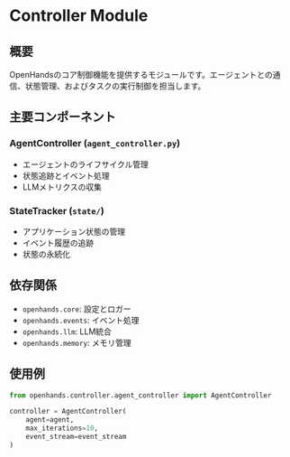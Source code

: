 # Controller Module

## 概要
OpenHandsのコア制御機能を提供するモジュールです。エージェントとの通信、状態管理、およびタスクの実行制御を担当します。

## 主要コンポーネント

### AgentController (`agent_controller.py`)
- エージェントのライフサイクル管理
- 状態追跡とイベント処理
- LLMメトリクスの収集

### StateTracker (`state/`)
- アプリケーション状態の管理
- イベント履歴の追跡
- 状態の永続化

## 依存関係
- `openhands.core`: 設定とロガー
- `openhands.events`: イベント処理
- `openhands.llm`: LLM統合
- `openhands.memory`: メモリ管理

## 使用例
```python
from openhands.controller.agent_controller import AgentController

controller = AgentController(
    agent=agent,
    max_iterations=10,
    event_stream=event_stream
)
```